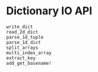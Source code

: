 # Dictionary IO API
```@docs
write_dict
read_2d_dict
parse_1d_tuple
parse_1d_dict
split_arrays
multi_index_array
extract_key
add_get_basename!
```
